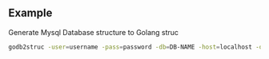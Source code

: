## Example
Generate Mysql Database structure to Golang struc

```BASH
godb2struc -user=username -pass=password -db=DB-NAME -host=localhost -o=/path/to/write/datamodels 
```
